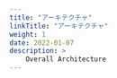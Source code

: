 ```yaml
---
title: "アーキテクチャ"
linkTitle: "アーキテクチャ"
weight: 1
date: 2022-01-07
description: >
    Overall Architecture
---
```


